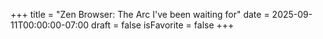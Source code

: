 +++
title = "Zen Browser: The Arc I've been waiting for"
date = 2025-09-11T00:00:00-07:00
draft = false
isFavorite = false
+++
